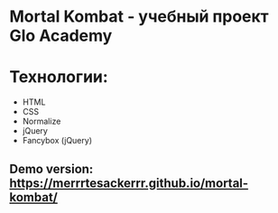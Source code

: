 # Mortal Kombat - учебный проект Glo Academy
# Технологии:
- HTML
- CSS
- Normalize
- jQuery
- Fancybox (jQuery)
## Demo version: https://merrrtesackerrr.github.io/mortal-kombat/
